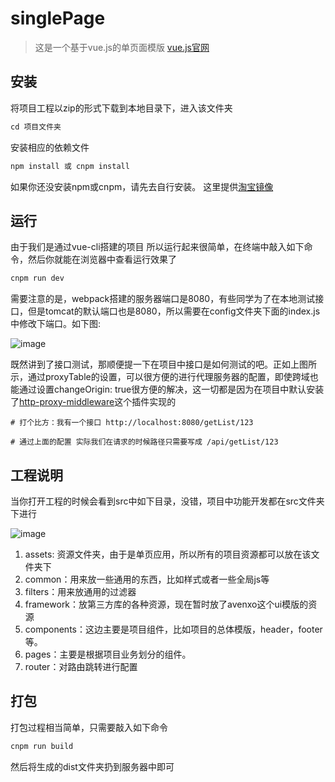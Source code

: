 # singlePage
> 这是一个基于vue.js的单页面模版 [vue.js官网](https://cn.vuejs.org)

## 安装
将项目工程以zip的形式下载到本地目录下，进入该文件夹

``` c
cd 项目文件夹
```
安装相应的依赖文件

``` c
npm install 或 cnpm install
```
如果你还没安装npm或cnpm，请先去自行安装。 这里提供[淘宝镜像](http://npm.taobao.org/)

## 运行
由于我们是通过vue-cli搭建的项目 所以运行起来很简单，在终端中敲入如下命令，然后你就能在浏览器中查看运行效果了
``` c
cnpm run dev
```
需要注意的是，webpack搭建的服务器端口是8080，有些同学为了在本地测试接口，但是tomcat的默认端口也是8080，所以需要在config文件夹下面的index.js中修改下端口。如下图:

![image](https://github.com/Ethan-Wan/vueTemplate/tree/master/singlePage/serverconfig.png)

既然讲到了接口测试，那顺便提一下在项目中接口是如何测试的吧。正如上图所示，通过proxyTable的设置，可以很方便的进行代理服务器的配置，即使跨域也能通过设置changeOrigin: true很方便的解决，这一切都是因为在项目中默认安装了[http-proxy-middleware](https://github.com/chimurai/http-proxy-middleware)这个插件实现的

```
# 打个比方：我有一个接口 http://localhost:8080/getList/123

# 通过上面的配置 实际我们在请求的时候路径只需要写成 /api/getList/123

```

## 工程说明
当你打开工程的时候会看到src中如下目录，没错，项目中功能开发都在src文件夹下进行

![image](https://github.com/Ethan-Wan/vueTemplate/tree/master/singlePage/catalogue.png)

1. assets: 资源文件夹，由于是单页应用，所以所有的项目资源都可以放在该文件夹下
2. common：用来放一些通用的东西，比如样式或者一些全局js等
3. filters：用来放通用的过滤器
4. framework：放第三方库的各种资源，现在暂时放了avenxo这个ui模版的资源
5. components：这边主要是项目组件，比如项目的总体模版，header，footer等。
6. pages：主要是根据项目业务划分的组件。
7. router：对路由跳转进行配置

## 打包
打包过程相当简单，只需要敲入如下命令
``` c
cnpm run build
```
然后将生成的dist文件夹扔到服务器中即可
